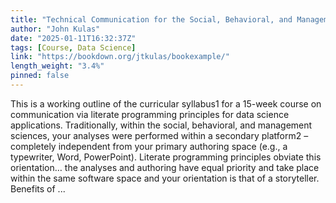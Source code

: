 ```yaml
---
title: "Technical Communication for the Social, Behavioral, and Management Sciences"
author: "John Kulas"
date: "2025-01-11T16:32:37Z"
tags: [Course, Data Science]
link: "https://bookdown.org/jtkulas/bookexample/"
length_weight: "3.4%"
pinned: false
---
```


This is a working outline of the curricular syllabus1 for a 15-week course on communication via literate programming principles for data science applications. Traditionally, within the social, behavioral, and management sciences, your analyses were performed within a secondary platform2 – completely independent from your primary authoring space (e.g., a typewriter, Word, PowerPoint). Literate programming principles obviate this orientation… the analyses and authoring have equal priority and take place within the same software space and your orientation is that of a storyteller. Benefits of ...
